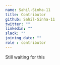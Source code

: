 ```yaml
---
name: Sahil-Sinha-11
title: Contributor
github: Sahil-Sinha-11
twitter: ""
linkedin: ""
slack: ""
joining_date: ""
role : contributor
---
```


Still waiting for this
